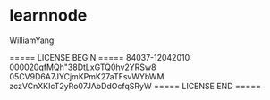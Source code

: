 # learnnode
WilliamYang

===== LICENSE BEGIN =====
84037-12042010
000020qfMQh"38DtLxGTQ0hv2YRSw8
05CV9D6A7JYCjmKPmK27aTFsvWYbWM
zczVCnXKIcT2yRo07JAbDdOcfqSRyW
===== LICENSE END =====
